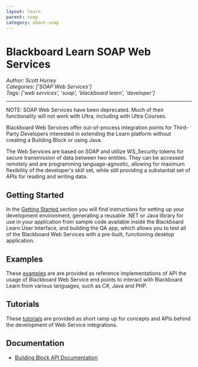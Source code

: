 ```yaml
---
layout: learn
parent: soap
category: about-soap
---
```

# Blackboard Learn SOAP Web Services
*Author: Scott Hurrey*  
*Categories: ['SOAP Web Services']*  
*Tags: ['web services', 'soap', 'blackboard learn', 'developer']*  
<hr />
NOTE: SOAP Web Services have been deprecated.  Much of their functionality
will not work with Ultra, including with Ultra Courses.

Blackboard Web Services offer out-of-process integration points for Third-
Party Developers interested in extending the Learn platform without creating a
Building Block or using Java.

The Web Services are based on SOAP and utilize WS_Security tokens for secure
transmission of data between two entities. They can be accessed remotely and
are programming language-agnostic, allowing for maximum flexibility of the
developer's skill set, while still providing a substantial set of APIs for
reading and writing data.

## Getting Started

In the [Getting Started
](Getting%20Started%20With%20SOAP%20Web%20Services.html)section you will find
instructions for setting up your development environment, generating a
reusable .NET or Java library for use in your application from sample code
available inside the Blackboard Learn User Interface, and building the QA app,
which allows you to test all of the Blackboard Web Services with a pre-built,
functioning desktop application.

## Examples

These [examples](Examples%20-%20SOAP%20Web%20Services.html) are are
provided as reference implementations of API the usage of Blackboard Web
Service end points to interact with Blackboard Learn from various languages,
such as C#, Java and PHP.

## Tutorials

These [tutorials](Tutorials%20-%20SOAP%20Web%20Services.html) are provided
as short ramp up for concepts and APIs behind the development of Web Service
integrations.

## Documentation

* [Building Block API Documentation](/learn/B2s/Building%20Block%20API%20Documentation.html)

